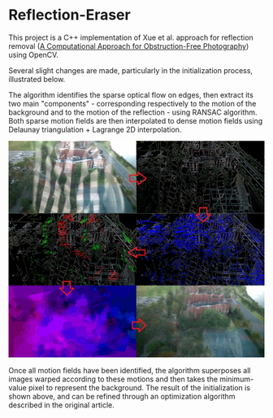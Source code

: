 # Reflection-Eraser

This project is a C++ implementation of Xue et al. approach for reflection removal ([A Computational Approach for Obstruction-Free Photography](https://sites.google.com/site/obstructionfreephotography/)) using OpenCV.

Several slight changes are made, particularly in the initialization process, illustrated below.

The algorithm identifies the sparse optical flow on edges, then extract its two main "components" - corresponding respectively to the motion of the background and to the motion of the reflection - using RANSAC algorithm. Both sparse motion fields are then interpolated to dense motion fields using Delaunay triangulation + Lagrange 2D interpolation.

![illustration of the initialization process](https://github.com/iRiisH/Reflection-Eraser/blob/master/illustr.png)

Once all motion fields have been identified, the algorithm superposes all images warped according to these motions and then takes the minimum-value pixel to represent the background. The result of the initialization is shown above, and can be refined through an optimization algorithm described in the original article.
